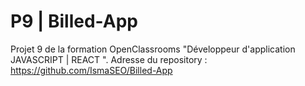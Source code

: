 # P9 | Billed-App

Projet 9 de la formation OpenClassrooms "Développeur d'application JAVASCRIPT | REACT ".
Adresse du repository : https://github.com/IsmaSEO/Billed-App
